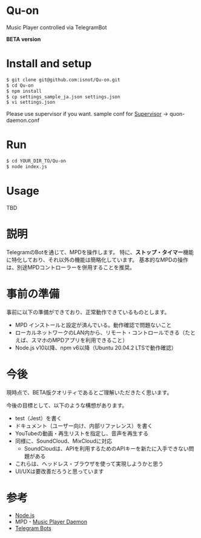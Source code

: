 # Qu-on
Music Player controlled via TelegramBot

**BETA version**

# Install and setup

```bash
$ git clone git@github.com:isnot/Qu-on.git
$ cd Qu-on
$ npm install
$ cp settings_sample_ja.json settings.json
$ vi settings.json
```

Please use supervisor if you want.
sample conf for [Supervisor](http://supervisord.org/)
-> quon-daemon.conf


# Run

```bash
$ cd YOUR_DIR_TO/Qu-on
$ node index.js
```


# Usage

TBD

# 説明

TelegramのBotを通じて、MPDを操作します。
特に、**ストップ・タイマー**機能に特化しており、それ以外の機能は簡略化しています。
基本的なMPDの操作は、別途MPDコントローラーを併用することを推奨。

# 事前の準備

事前に以下の準備ができており、正常動作できているものとします。

- MPD インストールと設定が済んでいる。動作確認で問題ないこと
- ローカルネットワークのLAN内から、リモート・コントロールできる（たとえば、スマホのMPDアプリを利用できること）
- Node.js v10以降、npm v6以降（Ubuntu 20.04.2 LTSで動作確認）

# 今後

現時点で、BETA版クオリティであるとご理解いただきたく思います。

今後の目標として、以下のような構想があります。

- test（Jest）を書く
- ドキュメント（ユーザー向け、内部リファレンス）を書く
- YouTubeの動画・再生リストを指定し、音声を再生する
- 同様に、SoundCloud、MixCloudに対応
  - SoundCloudは、APIを利用するためのAPIキーを新たに入手できない問題がある
- これらは、ヘッドレス・ブラウザを使って実現しようかと思う
- UI/UXは要改善だろうと思っています


# 参考

- [Node.js](https://nodejs.org/ja/)
- MPD - [Music Player Daemon](https://www.musicpd.org/)
- [Telegram Bots](https://core.telegram.org/bots)
